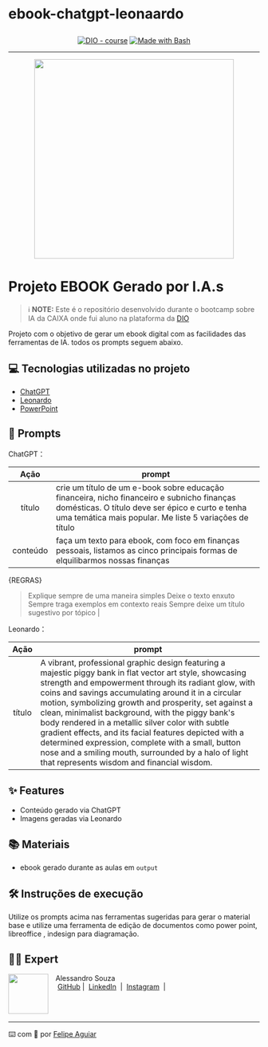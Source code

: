 # ebook-chatgpt-leonaardo<p align="center">

</p>


<p align="center">
<a href="https://dio.me/"><img src="https://img.shields.io/badge/DIO-Course-28DA77?logo=youtube" alt="DIO - course"></a>
<a href="https://www.gnu.org/software/bash/" title="Go to Bash homepage"><img src="https://img.shields.io/badge/Prompt-Project-blue?logo=gnu-bash&amp;logoColor=white" alt="Made with Bash"></a></p>

-------


<p align="center">
<img 
    src="./assets/cover.png"
    width="400"  
/>
</p>

# Projeto EBOOK Gerado por I.A.s


 > ℹ️ **NOTE:** Este é o repositório desenvolvido durante o bootcamp sobre IA da CAIXA onde fui aluno na plataforma da [DIO](https://dio.me)

Projeto com o objetivo de gerar um ebook digital com as facilidades das ferramentas de IA. todos os prompts
seguem abaixo.

## 💻 Tecnologias utilizadas no projeto

- [ChatGPT](https://chat.openai.com/) 
- [Leonardo](https://leonardo.ai)
- [PowerPoint](https://www.microsoft.com/en/microsoft-365/powerpoint)

## 🧠 Prompts


ChatGPT：

|   Ação   | prompt                                                                                                                                                                                                                                                                         |
| :------: | ------------------------------------------------------------------------------------------------------------------------------------------------------------------------------------------------------------------------------------------------------------------------------ |
|  título  | crie um título de um e-book sobre educação financeira, nicho financeiro e subnicho finanças domésticas. O título deve ser épico e curto e tenha uma temática mais popular. Me liste 5 variações de título                                                      |
| conteúdo | faça um texto para ebook, com foco em finanças pessoais, listamos as cinco principais formas de elquilibarmos nossas finanças

{REGRAS}
> Explique sempre de uma maneira simples
> Deixe o texto enxuto
> Sempre traga exemplos em contexto reais
> Sempre deixe um título sugestivo por tópico |


Leonardo：

|  Ação  | prompt                                                                                 |
| :----: | -------------------------------------------------------------------------------------- |
| título | A vibrant, professional graphic design featuring a majestic piggy bank in flat vector art style, showcasing strength and empowerment through its radiant glow, with coins and savings accumulating around it in a circular motion, symbolizing growth and prosperity, set against a clean, minimalist background, with the piggy bank's body rendered in a metallic silver color with subtle gradient effects, and its facial features depicted with a determined expression, complete with a small, button nose and a smiling mouth, surrounded by a halo of light that represents wisdom and financial wisdom. |

## ✨ Features

- Conteúdo gerado via ChatGPT
- Imagens geradas via Leonardo

## 📚 Materiais

- ebook gerado durante as aulas em `output`

## 🛠️ Instruções de execução

Utilize os prompts acima nas ferramentas sugeridas para gerar o material base e utilize uma ferramenta de edição de documentos como power point, libreoffice , indesign para diagramação.

## 👨‍💻 Expert

<p>
    <img 
      align=left 
      margin=10 
      width=80 
      src="https://avatars.githubusercontent.com/u/37452836?v=4"
    />
    <p>&nbsp&nbsp&nbspAlessandro Souza<br>
    &nbsp&nbsp&nbsp
    <a href="https://github.com/alessandro1706">
    GitHub</a>&nbsp;|&nbsp;
    <a href="https://linkedin.com/in/alessandrosouza-ti">LinkedIn</a>
&nbsp;|&nbsp;
    <a href="https://www.instagram.com/alessandrosouza-ce/">
    Instagram</a>
&nbsp;|&nbsp;</p>
</p>
<br/><br/>
<p>

---

⌨️ com 💜 por [Felipe Aguiar](https://github.com/felipeAguiarCode)

